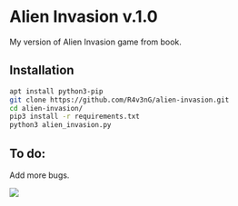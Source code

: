 # Alien Invasion v.1.0
My version of Alien Invasion game from book.


## Installation

```bash
apt install python3-pip
git clone https://github.com/R4v3nG/alien-invasion.git
cd alien-invasion/
pip3 install -r requirements.txt
python3 alien_invasion.py
```
## To do:
Add more bugs.

<a href="https://www.buymeacoffee.com/R4v3nG"><img src="https://img.buymeacoffee.com/button-api/?text=Buy me a pizza&emoji=🍕&slug=R4v3nG&button_colour=FFDD00&font_colour=000000&font_family=Cookie&outline_colour=000000&coffee_colour=ffffff"></a>

